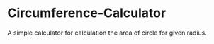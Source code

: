 # Circumference-Calculator
A simple calculator for calculation the area of circle for given radius.
